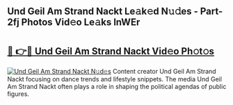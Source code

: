## Und Geil Am Strand Nackt Le𝚊k𝚎d N𝚞𝚍es - Part-2fj Photos Vid𝚎o Le𝚊ks lnWEr

# <h2><a href="http://fb93kw.evod.top/?m=Und+Geil+Am+Strand+Nackt">🔗 👉🔴 Und Geil Am Strand Nackt Vid𝚎o Ph𝚘t𝚘s</a></h2>

[![Und Geil Am Strand Nackt N𝚞d𝚎s](https://i.imgur.com/8V9OHl7.gif)](http://fb93kw.evod.top/?m=Und+Geil+Am+Strand+Nackt)
Content creator Und Geil Am Strand Nackt focusing on dance trends and lifestyle snippets. The media Und Geil Am Strand Nackt often plays a role in shaping the political agendas of public figures. 

